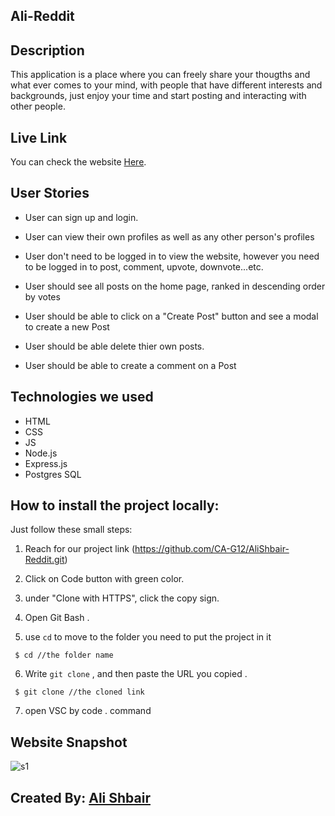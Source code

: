 ## Ali-Reddit

## Description

This application is a place where you can freely share your thougths and what ever comes to your mind, with people that have different interests and backgrounds, just enjoy your time and start posting and interacting with other people.

## Live Link 
You can check the website [Here](https://reddit-clone-alishbair.herokuapp.com/).


## User Stories

- User can sign up and login.

- User can view their own profiles as well as any other person's profiles

- User don't need to be logged in to view the website, however you need to be logged in to post, comment, upvote, downvote...etc.

- User should see all posts on the home page, ranked in descending order by votes

- User should be able to click on a "Create Post" button and see a modal to create a new Post

- User should be able delete thier own posts.

- User should be able to create a comment on a Post



## Technologies we used

- HTML
- CSS
- JS 
- Node.js
- Express.js
- Postgres SQL

##  How to install the project locally:

Just follow these small steps:

1. Reach for our project link (https://github.com/CA-G12/AliShbair-Reddit.git)

2. Click on Code button with green color.

3. under "Clone with HTTPS", click the copy sign.

4. Open Git Bash .

5. use `cd` to move to the folder you need to put the project in it

```
 $ cd //the folder name
```
6. Write `git clone` , and then paste the URL you copied .
```
 $ git clone //the cloned link
```
7. open VSC by code . command 

## Website Snapshot
![s1](https://user-images.githubusercontent.com/94405901/189500987-d8015581-46ca-4714-b44e-9d65c3dbed1d.png)


##  Created By: [Ali Shbair](https://github.com/ShbairAli) 
